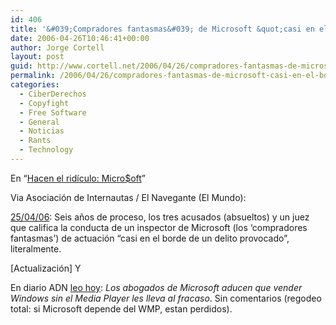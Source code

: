 ```yaml
---
id: 406
title: '&#039;Compradores fantasmas&#039; de Microsoft &quot;casi en el borde de un delito provocado&quot; según juez'
date: 2006-04-26T10:46:41+00:00
author: Jorge Cortell
layout: post
guid: http://www.cortell.net/2006/04/26/compradores-fantasmas-de-microsoft-casi-en-el-borde-de-un-delito-provocado-segun-juez/
permalink: /2006/04/26/compradores-fantasmas-de-microsoft-casi-en-el-borde-de-un-delito-provocado-segun-juez/
categories:
  - CiberDerechos
  - Copyfight
  - Free Software
  - General
  - Noticias
  - Rants
  - Technology
---
```

En &#8220;[Hacen el ridí­culo: Micro$oft](http://www.cortell.net/hacen-el-ridiculo-microsoft/)&#8221;

Via Asociación de Internautas / El Navegante (El Mundo):

[25/04/06](http://www.internautas.org/html/3626.html): Seis años de proceso, los tres acusados (absueltos) y un juez que califica la conducta de un inspector de Microsoft (los &#8216;compradores fantasmas&#8217;) de actuación &#8220;casi en el borde de un delito provocado&#8221;, literalmente.

[Actualización] Y

En diario ADN [leo hoy](http://www.diarioadn.com/tecnologia/detail.php?id=4142): _Los abogados de Microsoft aducen que vender Windows sin el Media Player les lleva al fracaso_. Sin comentarios (regodeo total: si Microsoft depende del WMP, estan perdidos).
